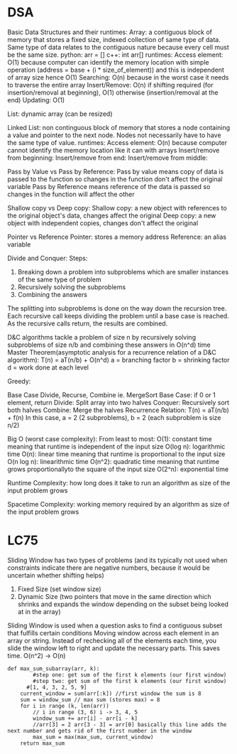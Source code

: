 # DSA

Basic Data Structures and their runtimes:
Array: a contiguous block of memory that stores a fixed size, indexed collection of same type of data. Same type of data relates to the contiguous nature because every cell must be the same size.
python: arr = []
c++: int arr[]
runtimes:
Access element: O(1) because computer can identify the memory location with simple operation (address = base + (i * size_of_element)) and this is independent of array size hence O(1)
Searching: O(n) because in the worst case it needs to traverse the entire array
Insert/Remove: O(n) if shifting required (for insertion/removal at beginning), O(1) otherwise (insertion/removal at the end)
Updating: O(1)

List: dynamic array (can be resized)

Linked List: non continguous block of memory that stores a node containing a value and pointer to the next node. Nodes not necessarily have to have the same type of value.
runtimes:
Access element: O(n) because computer cannot identify the memory location like it can with arrays
Insert/remove from beginning:
Insert/remove from end:
Insert/remove from middle:


Pass by Value vs Pass by Reference:
Pass by value means copy of data is passed to the function so changes in the function don't affect the original variable
Pass by Reference means reference of the data is passed so changes in the function will affect the other

Shallow copy vs Deep copy:
Shallow copy: a new object with references to the original object's data, changes affect the original
Deep copy: a new object with independent copies, changes don't affect the original

Pointer vs Reference
Pointer: stores a memory address
Reference: an alias variable 

Divide and Conquer:
Steps:
1. Breaking down a problem into subproblems which are smaller instances of the same type of problem
2. Recursively solving the subproblems
3. Combining the answers

The splitting into subproblems is done on the way down the recursion tree. Each recursive call keeps dividing the problem until a base case is reached. As the recursive calls return, the results are combined.

D&C algorithms tackle a problem of size n by recursively solving subproblems of size n/b and combining these answers in O(n^d) time
Master Theorem(asymptotic analysis for a recurrence relation of a D&C algorithm): T(n) = aT(n/b) + O(n^d)
a = branching factor
b = shrinking factor
d = work done at each level

Greedy:





Base Case 
Divide, Recurse, Combine
ie. MergeSort
Base Case: if 0 or 1 element, return
Divide:
Split array into two halves
Conquer:
Recursively sort both halves
Combine:
Merge the halves
Recurrence Relation: T(n) = aT(n/b) + f(n) 
In this case, a = 2 (2 subproblems), b = 2 (each subproblem is size n/2)


Big O (worst case complexity): 
From least to most:
O(1): constant time meaning that runtime is independent of the input size
O(log n): logarithmic time
O(n): linear time meaning that runtime is proportional to the input size
O(n log n): linearithmic time
O(n^2): quadratic time meaning that runtime grows proportionallyto the square of the input size
O(2^n): exponential time

Runtime Complexity:
how long does it take to run an algorithm as size of the input problem grows

Spacetime Complexity:
working memory required by an algorithm as size of the input problem grows


# LC75
Sliding Window has two types of problems (and its typically not used when constraints indicate there are negative numbers, because it would be uncertain whether shifting helps)
1. Fixed Size (set window size)
2. Dynamic Size (two pointers that move in the same direction which shrinks and expands the window depending on the subset being looked at in the array)

Sliding Window is used when a question asks to find a contiguous subset that fulfills certain conditions
Moving window across each element in an array or string. Instead of rechecking all of the elements each time, you slide the window left to right and update the necessary parts. This saves time. O(n^2) -> O(n)  
```
def max_sum_subarray(arr, k):
		#step one: get sum of the first k elements (our first window)
		#step two: get sum of the first k elements (our first window)
	  #[1, 4, 3, 2, 5, 9]
	current_window = sum(arr[:k]) //first window the sum is 8
	sum = window_sum // max sum (stores max) = 8
	for i in range (k, len(arr)) 
		// i in range (3, 6) i -> 3, 4, 5
		window_sum += arr[i] - arr[i - k]
		//arr[3] = 2 arr[3 - 3] = arr[0] basically this line adds the next number and gets rid of the first number in the window   
		max_sum = max(max_sum, current_window)
	return max_sum
```

